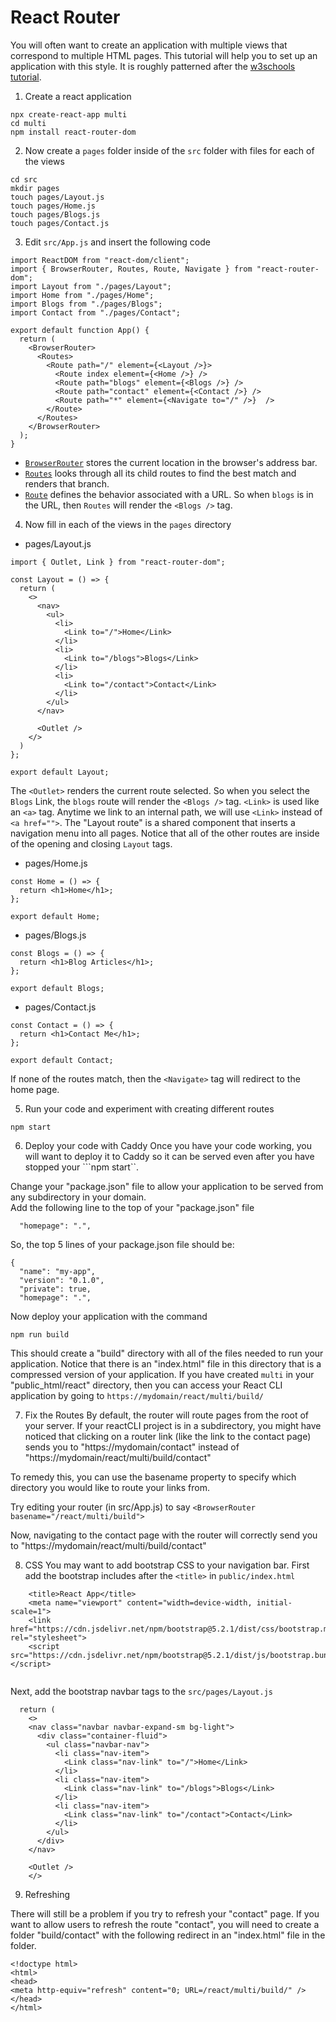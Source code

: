 # React Router
You will often want to create an application with multiple views that correspond to multiple HTML pages.  This tutorial will help you to set up an application with this style.  It is roughly patterned after the [w3schools tutorial](https://www.w3schools.com/react/react_router.asp).

1. Create a react application
```
npx create-react-app multi
cd multi
npm install react-router-dom
```
2. Now create a ```pages``` folder inside of the ```src``` folder with files for each of the views
```
cd src
mkdir pages
touch pages/Layout.js
touch pages/Home.js
touch pages/Blogs.js
touch pages/Contact.js
```
3. Edit ```src/App.js``` and insert the following code
```
import ReactDOM from "react-dom/client";
import { BrowserRouter, Routes, Route, Navigate } from "react-router-dom";
import Layout from "./pages/Layout";
import Home from "./pages/Home";
import Blogs from "./pages/Blogs";
import Contact from "./pages/Contact";

export default function App() {
  return (
    <BrowserRouter>
      <Routes>
        <Route path="/" element={<Layout />}>
          <Route index element={<Home />} />
          <Route path="blogs" element={<Blogs />} />
          <Route path="contact" element={<Contact />} />
          <Route path="*" element={<Navigate to="/" />}  />
        </Route>
      </Routes>
    </BrowserRouter>
  );
}
```
* [```BrowserRouter```](https://reactrouter.com/en/main/router-components/browser-router) stores the current location in the browser's address bar.
* [```Routes```](https://reactrouter.com/en/main/components/routes) looks through all its child routes to find the best match and renders that branch.
* [```Route```](https://reactrouter.com/en/main/route/route) defines the behavior associated with a URL.  So when ```blogs``` is in the URL, then ```Routes``` will render the ```<Blogs />``` tag.
4. Now fill in each of the views in the ```pages``` directory
* pages/Layout.js
```
import { Outlet, Link } from "react-router-dom";

const Layout = () => {
  return (
    <>
      <nav>
        <ul>
          <li>
            <Link to="/">Home</Link>
          </li>
          <li>
            <Link to="/blogs">Blogs</Link>
          </li>
          <li>
            <Link to="/contact">Contact</Link>
          </li>
        </ul>
      </nav>

      <Outlet />
    </>
  )
};

export default Layout;
```
The ```<Outlet>``` renders the current route selected.  So when you select the ```Blogs``` Link, the ```blogs``` route will render the ```<Blogs />``` tag.
```<Link>``` is used like an ```<a>``` tag.  Anytime we link to an internal path, we will use ```<Link>``` instead of ```<a href="">```.
The "Layout route" is a shared component that inserts a navigation menu into all pages.  Notice that all of the other routes are inside of the opening and closing ```Layout``` tags.
* pages/Home.js
```
const Home = () => {
  return <h1>Home</h1>;
};

export default Home;
```
* pages/Blogs.js
```
const Blogs = () => {
  return <h1>Blog Articles</h1>;
};

export default Blogs;
```
* pages/Contact.js
```
const Contact = () => {
  return <h1>Contact Me</h1>;
};

export default Contact;
```
If none of the routes match, then the ```<Navigate>``` tag will redirect to the home page.

5. Run your code and experiment with creating different routes
```
npm start
```

6. Deploy your code with Caddy
Once you have your code working, you will want to deploy it to Caddy so it can be served even after you have stopped your ```npm start``.

Change your "package.json" file to allow your application to be served from any subdirectory in your domain.  
Add the following line to the top of your "package.json" file
```
  "homepage": ".",
```
So, the top 5 lines of your package.json file should be:
```
{
  "name": "my-app",
  "version": "0.1.0",
  "private": true,
  "homepage": ".",
```
Now deploy your application with the command
```
npm run build
```
This should create a "build" directory with all of the files needed to run your application.  Notice that there is an "index.html" file in this directory that is a compressed version of your application.  If you have created ```multi``` in your "public_html/react" directory, then you can access your React CLI application by going to ```https://mydomain/react/multi/build/```

7. Fix the Routes
By default, the router will route pages from the root of your server. If your reactCLI project is in a subdirectory, you might have noticed that clicking on a router link (like the link to the contact page) sends you to "https://mydomain/contact" instead of "https://mydomain/react/multi/build/contact"
 
To remedy this, you can use the basename property to specify which directory you would like to route your links from.
 
Try editing your router (in src/App.js) to say ```<BrowserRouter basename="/react/multi/build">```
 
Now, navigating to the contact page with the router will correctly send you to "https://mydomain/react/multi/build/contact"

8. CSS
You may want to add bootstrap CSS to your navigation bar. First add the bootstrap includes after the ```<title>``` in ```public/index.html```
```
    <title>React App</title>
    <meta name="viewport" content="width=device-width, initial-scale=1">
    <link href="https://cdn.jsdelivr.net/npm/bootstrap@5.2.1/dist/css/bootstrap.min.css" rel="stylesheet">
    <script src="https://cdn.jsdelivr.net/npm/bootstrap@5.2.1/dist/js/bootstrap.bundle.min.js"></script>
    
```

Next, add the bootstrap navbar tags to the ```src/pages/Layout.js```
```
  return (
    <>
    <nav class="navbar navbar-expand-sm bg-light">
      <div class="container-fluid">
        <ul class="navbar-nav">
          <li class="nav-item">
            <Link class="nav-link" to="/">Home</Link>
          </li>
          <li class="nav-item">
            <Link class="nav-link" to="/blogs">Blogs</Link>
          </li>
          <li class="nav-item">
            <Link class="nav-link" to="/contact">Contact</Link>
          </li>
        </ul>
      </div>
    </nav>

    <Outlet />
    </>
```
9. Refreshing

There will still be a problem if you try to refresh your "contact" page.  If you want to allow users to refresh the route "contact", you will need to create a folder "build/contact" with the following redirect in an "index.html" file in the folder.
```
<!doctype html>
<html>
<head>
<meta http-equiv="refresh" content="0; URL=/react/multi/build/" />    
</head>
</html>
```
